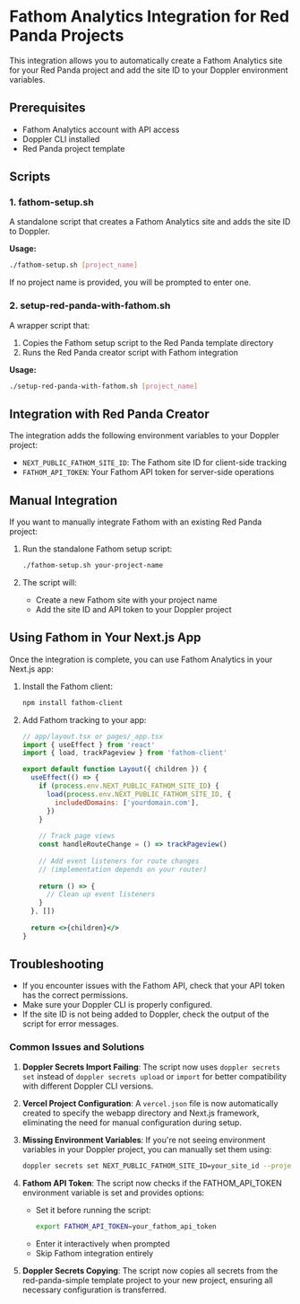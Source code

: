 # Fathom Analytics Integration for Red Panda Projects

This integration allows you to automatically create a Fathom Analytics site for your Red Panda project and add the site ID to your Doppler environment variables.

## Prerequisites

- Fathom Analytics account with API access
- Doppler CLI installed
- Red Panda project template

## Scripts

### 1. fathom-setup.sh

A standalone script that creates a Fathom Analytics site and adds the site ID to Doppler.

**Usage:**
```bash
./fathom-setup.sh [project_name]
```

If no project name is provided, you will be prompted to enter one.

### 2. setup-red-panda-with-fathom.sh

A wrapper script that:
1. Copies the Fathom setup script to the Red Panda template directory
2. Runs the Red Panda creator script with Fathom integration

**Usage:**
```bash
./setup-red-panda-with-fathom.sh [project_name]
```

## Integration with Red Panda Creator

The integration adds the following environment variables to your Doppler project:

- `NEXT_PUBLIC_FATHOM_SITE_ID`: The Fathom site ID for client-side tracking
- `FATHOM_API_TOKEN`: Your Fathom API token for server-side operations

## Manual Integration

If you want to manually integrate Fathom with an existing Red Panda project:

1. Run the standalone Fathom setup script:
   ```bash
   ./fathom-setup.sh your-project-name
   ```

2. The script will:
   - Create a new Fathom site with your project name
   - Add the site ID and API token to your Doppler project

## Using Fathom in Your Next.js App

Once the integration is complete, you can use Fathom Analytics in your Next.js app:

1. Install the Fathom client:
   ```bash
   npm install fathom-client
   ```

2. Add Fathom tracking to your app:
   ```jsx
   // app/layout.tsx or pages/_app.tsx
   import { useEffect } from 'react'
   import { load, trackPageview } from 'fathom-client'
   
   export default function Layout({ children }) {
     useEffect(() => {
       if (process.env.NEXT_PUBLIC_FATHOM_SITE_ID) {
         load(process.env.NEXT_PUBLIC_FATHOM_SITE_ID, {
           includedDomains: ['yourdomain.com'],
         })
       }
       
       // Track page views
       const handleRouteChange = () => trackPageview()
       
       // Add event listeners for route changes
       // (implementation depends on your router)
       
       return () => {
         // Clean up event listeners
       }
     }, [])
     
     return <>{children}</>
   }
   ```

## Troubleshooting

- If you encounter issues with the Fathom API, check that your API token has the correct permissions.
- Make sure your Doppler CLI is properly configured.
- If the site ID is not being added to Doppler, check the output of the script for error messages.

### Common Issues and Solutions

1. **Doppler Secrets Import Failing**: The script now uses `doppler secrets set` instead of `doppler secrets upload` or `import` for better compatibility with different Doppler CLI versions.

2. **Vercel Project Configuration**: A `vercel.json` file is now automatically created to specify the webapp directory and Next.js framework, eliminating the need for manual configuration during setup.

3. **Missing Environment Variables**: If you're not seeing environment variables in your Doppler project, you can manually set them using:
   ```bash
   doppler secrets set NEXT_PUBLIC_FATHOM_SITE_ID=your_site_id --project your_project_name --config dev
   ```

4. **Fathom API Token**: The script now checks if the FATHOM_API_TOKEN environment variable is set and provides options:
   - Set it before running the script:
     ```bash
     export FATHOM_API_TOKEN=your_fathom_api_token
     ```
   - Enter it interactively when prompted
   - Skip Fathom integration entirely

5. **Doppler Secrets Copying**: The script now copies all secrets from the red-panda-simple template project to your new project, ensuring all necessary configuration is transferred. 